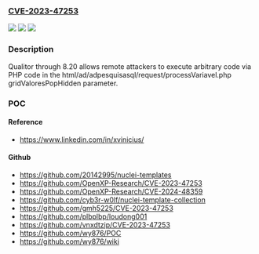 ### [CVE-2023-47253](https://cve.mitre.org/cgi-bin/cvename.cgi?name=CVE-2023-47253)
![](https://img.shields.io/static/v1?label=Product&message=n%2Fa&color=blue)
![](https://img.shields.io/static/v1?label=Version&message=n%2Fa&color=blue)
![](https://img.shields.io/static/v1?label=Vulnerability&message=n%2Fa&color=brighgreen)

### Description

Qualitor through 8.20 allows remote attackers to execute arbitrary code via PHP code in the html/ad/adpesquisasql/request/processVariavel.php gridValoresPopHidden parameter.

### POC

#### Reference
- https://www.linkedin.com/in/xvinicius/

#### Github
- https://github.com/20142995/nuclei-templates
- https://github.com/OpenXP-Research/CVE-2023-47253
- https://github.com/OpenXP-Research/CVE-2024-48359
- https://github.com/cyb3r-w0lf/nuclei-template-collection
- https://github.com/gmh5225/CVE-2023-47253
- https://github.com/plbplbp/loudong001
- https://github.com/vnxdtzip/CVE-2023-47253
- https://github.com/wy876/POC
- https://github.com/wy876/wiki

